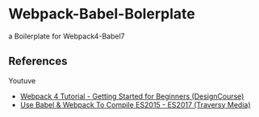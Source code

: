 # Webpack-Babel-Bolerplate

a Boilerplate for Webpack4-Babel7

## References

Youtuve 
- [Webpack 4 Tutorial - Getting Started for Beginners (DesignCourse) ](https://www.youtube.com/watch?v=TzdEpgONurw)
- [Use Babel & Webpack To Compile ES2015 - ES2017 (Traversy Media) ](https://www.youtube.com/watch?v=iWUR04B42Hc)
